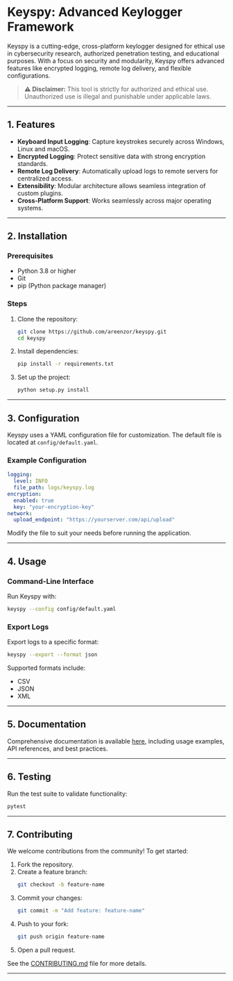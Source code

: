 # Keyspy: Advanced Keylogger Framework

Keyspy is a cutting-edge, cross-platform keylogger designed for ethical use in cybersecurity research, authorized penetration testing, and educational purposes. With a focus on security and modularity, Keyspy offers advanced features like encrypted logging, remote log delivery, and flexible configurations.

> **⚠️ Disclaimer:** This tool is strictly for authorized and ethical use. Unauthorized use is illegal and punishable under applicable laws.

---

## 1. Features

- **Keyboard Input Logging**: Capture keystrokes securely across Windows, Linux and macOS.
- **Encrypted Logging**: Protect sensitive data with strong encryption standards.
- **Remote Log Delivery**: Automatically upload logs to remote servers for centralized access.
- **Extensibility**: Modular architecture allows seamless integration of custom plugins.
- **Cross-Platform Support**: Works seamlessly across major operating systems.

---

## 2. Installation

### Prerequisites

- Python 3.8 or higher
- Git
- pip (Python package manager)

### Steps

1. Clone the repository:
   ```bash
   git clone https://github.com/areenzor/keyspy.git
   cd keyspy
   ```

2. Install dependencies:
   ```bash
   pip install -r requirements.txt
   ```

3. Set up the project:
   ```bash
   python setup.py install
   ```

---

## 3. Configuration

Keyspy uses a YAML configuration file for customization. The default file is located at `config/default.yaml`.

### Example Configuration

```yaml
logging:
  level: INFO
  file_path: logs/keyspy.log
encryption:
  enabled: true
  key: "your-encryption-key"
network:
  upload_endpoint: "https://yourserver.com/api/upload"
```

Modify the file to suit your needs before running the application.

---

## 4. Usage

### Command-Line Interface

Run Keyspy with:
```bash
keyspy --config config/default.yaml
```

### Export Logs

Export logs to a specific format:
```bash
keyspy --export --format json
```

Supported formats include:
- CSV
- JSON
- XML

---

## 5. Documentation

Comprehensive documentation is available [here](Documentation.md), including usage examples, API references, and best practices.

---

## 6. Testing

Run the test suite to validate functionality:
```bash
pytest
```

---

## 7. Contributing

We welcome contributions from the community! To get started:
1. Fork the repository.
2. Create a feature branch:
   ```bash
   git checkout -b feature-name
   ```
3. Commit your changes:
   ```bash
   git commit -m "Add feature: feature-name"
   ```
4. Push to your fork:
   ```bash
   git push origin feature-name
   ```
5. Open a pull request.

See the [CONTRIBUTING.md](CONTRIBUTING.md) file for more details.

---

